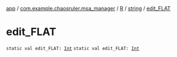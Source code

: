 [app](../../../index.md) / [com.example.chaosruler.msa_manager](../../index.md) / [R](../index.md) / [string](index.md) / [edit_FLAT](.)

# edit_FLAT

`static val edit_FLAT: `[`Int`](https://kotlinlang.org/api/latest/jvm/stdlib/kotlin/-int/index.html)
`static val edit_FLAT: `[`Int`](https://kotlinlang.org/api/latest/jvm/stdlib/kotlin/-int/index.html)
